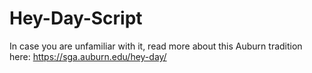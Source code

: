 # Hey-Day-Script

In case you are unfamiliar with it, read more about this Auburn tradition here: https://sga.auburn.edu/hey-day/
